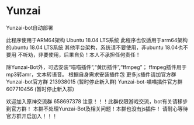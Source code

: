 # Yunzai
Yunzai-bot自动部署

此程序使用于ARM64架构 Ubuntu 18.04 LTS系统
此程序也仅适用于arm64架构的ubuntu 18.04 LTS系统
其他平台架构，系统请不要使用，非ubuntu 18.04也不要用
不听劝，非要使用，后果自负！本人不承担任何责任！

除Yunzai-Bot外，可选安装“喵喵插件”,“黄历插件”,“ffmpeg”；
ffmpeg插件用于mp3转amr，文本转语音。
根据自身需求安装插件包
更多js插件请加官方群
Yunzai-bot官方群 213938015 (暂时停止新入群)
Yunzai-bot-喵喵插件官方群 607710456 (暂时停止新入群)

欢迎加入原神交流群 658697378 
注意！！！此群仅限游戏交流，bot有关请移步到官方群！
本群不处理Yunzai-Bot及相关问题！本群也没有js插件！
请耐心等待官方群开启加入！！！
